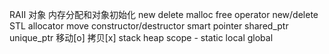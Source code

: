 RAII
对象
内存分配和对象初始化
new delete
malloc free
operator new/delete
STL allocator
move
constructor/destructor
smart pointer
shared_ptr
unique_ptr 移动[o] 拷贝[x]
stack heap
scope - static local global